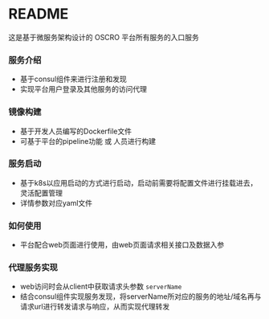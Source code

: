 # README #

这是基于微服务架构设计的 OSCRO 平台所有服务的入口服务

### 服务介绍

- 基于consul组件来进行注册和发现
- 实现平台用户登录及其他服务的访问代理


### 镜像构建

- 基于开发人员编写的Dockerfile文件
- 可基于平台的pipeline功能 或 人员进行构建


### 服务启动

- 基于k8s以应用启动的方式进行启动，启动前需要将配置文件进行挂载进去，灵活配置管理
- 详情参数对应yaml文件


### 如何使用

- 平台配合web页面进行使用，由web页面请求相关接口及数据入参

### 代理服务实现

- web访问时会从client中获取请求头参数 `serverName`
- 结合consul组件实现服务发现，将serverName所对应的服务的地址/域名再与请求url进行转发请求与响应，从而实现代理转发
